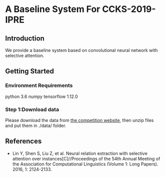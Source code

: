 # A Baseline System For CCKS-2019-IPRE

## Introduction
We provide a baseline system based on convolutional neural network with selective attention.

## Getting Started
### Environment Requirements
python 3.6
numpy
tensorflow 1.12.0
### Step 1:Download data
Please download the data from [the competition website](https://biendata.com/competition/ccks_2019_ipre/data/), then unzip files and put them in ./data/ folder.

## References
* Lin Y, Shen S, Liu Z, et al. Neural relation extraction with selective attention over instances[C]//Proceedings of the 54th Annual Meeting of the Association for Computational Linguistics (Volume 1: Long Papers). 2016, 1: 2124-2133.
